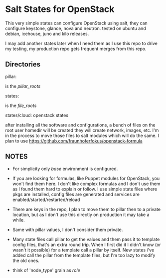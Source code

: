 Salt States for OpenStack
========================


This very simple states can configure OpenStack using salt, they can configure keystone, glance, nova and neutron.
tested on ubuntu and debian, icehouse, juno and kilo releases.

I may add another states later when I need them as I use this repo to drive my testing, my production repo gets frequent merges from this repo.

Directories
-----


pillar:

is the *pillar_roots*


states:

is the *file_roots*


states/cloud:
openstack states


after installing all the software and configurations, a bunch of files on the root user homedir will be created they will create network, images, etc.
I'm in the process to move those files to salt modules which will do the same. I plan to use https://github.com/fraunhoferfokus/openstack-formula

NOTES
---

- For simplicity only *base* environment is configured.

- If you are looking for formulas, like Puppet modules for OpenStack, you won't find them here.
I don't like complex formulas and I don't use them as I found them hard to explain or follow.
I use simple state files where pkgs are installed, config files are generated and services are enabled/started/restarted/reload

- There are keys in the repo, I plan to move them to pillar then to a private location, but as I don't use this directly on production it may take a while.
- Same with pillar values, I don't consider them private.
- Many state files call pillar to get the values and them pass it to template config files, that's an extra round trip. When I first did it I didn't know (or wasn't it possible) for a template call a pillar by itself.
New states i've added call the pillar from the template files, but I'm too lazy to modify the old ones.
- think of 'node_type' grain as *role*
